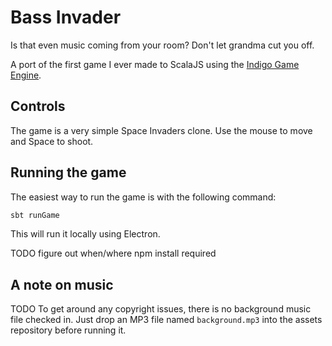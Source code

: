 # Bass Invader

Is that even music coming from your room? Don't let grandma cut you off.

A port of the first game I ever made to ScalaJS using the [Indigo Game Engine](https://github.com/PurpleKingdomGames/indigo).

## Controls

The game is a very simple Space Invaders clone. Use the mouse to move and Space to shoot.

## Running the game

The easiest way to run the game is with the following command:

```bash
sbt runGame
```

This will run it locally using Electron.

TODO figure out when/where npm install required

## A note on music

TODO 
To get around any copyright issues, there is no background music file checked in. Just drop an MP3 file named `background.mp3` into the assets repository before running it. 
